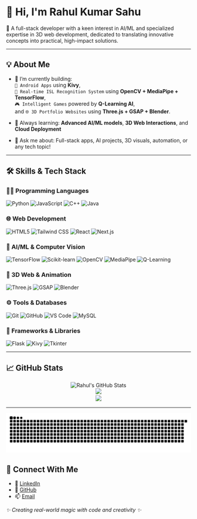 # 👋 Hi, I'm Rahul Kumar Sahu

🚀 A full-stack developer with a keen interest in AI/ML and specialized expertise in 3D web development, dedicated to translating innovative concepts into practical, high-impact solutions.

---

## 💡 About Me

- 🔭 I’m currently building:  
  `📱 Android Apps` using **Kivy**,  
  `🧠 Real-time ISL Recognition System` using **OpenCV + MediaPipe + TensorFlow**,  
  `🎮 Intelligent Games` powered by **Q-Learning AI**,  
  and `🌐 3D Portfolio Websites` using **Three.js + GSAP + Blender**.

- 🌱 Always learning: **Advanced AI/ML models**, **3D Web Interactions**, and **Cloud Deployment**  
- 💬 Ask me about: Full-stack apps, AI projects, 3D visuals, automation, or any tech topic!

---

## 🛠️ Skills & Tech Stack

### 👨‍💻 Programming Languages
![Python](https://img.shields.io/badge/-Python-3776AB?style=flat&logo=python&logoColor=white)
![JavaScript](https://img.shields.io/badge/-JavaScript-F7DF1E?style=flat&logo=javascript&logoColor=black)
![C++](https://img.shields.io/badge/-C++-00599C?style=flat&logo=c%2B%2B&logoColor=white)
![Java](https://img.shields.io/badge/-Java-007396?style=flat&logo=java&logoColor=white)

### 🌐 Web Development
![HTML5](https://img.shields.io/badge/-HTML5-E34F26?style=flat&logo=html5&logoColor=white)
![Tailwind CSS](https://img.shields.io/badge/-Tailwind%20CSS-38B2AC?style=flat&logo=tailwind-css&logoColor=white)
![React](https://img.shields.io/badge/-React.js-61DAFB?style=flat&logo=react&logoColor=black)
![Next.js](https://img.shields.io/badge/-Next.js-000000?style=flat&logo=next.js&logoColor=white)

### 🤖 AI/ML & Computer Vision
![TensorFlow](https://img.shields.io/badge/-TensorFlow-FF6F00?style=flat&logo=tensorflow&logoColor=white)
![Scikit-learn](https://img.shields.io/badge/-Scikit--learn-F7931E?style=flat&logo=scikit-learn&logoColor=white)
![OpenCV](https://img.shields.io/badge/-OpenCV-5C3EE8?style=flat&logo=opencv&logoColor=white)
![MediaPipe](https://img.shields.io/badge/-MediaPipe-00BFA6?style=flat&logo=google&logoColor=white)
![Q-Learning](https://img.shields.io/badge/-Q--Learning-blue?style=flat)

### 🎨 3D Web & Animation
![Three.js](https://img.shields.io/badge/-Three.js-000000?style=flat&logo=three.js&logoColor=white)
![GSAP](https://img.shields.io/badge/-GSAP-88CE02?style=flat)
![Blender](https://img.shields.io/badge/-Blender-F5792A?style=flat&logo=blender&logoColor=white)

### ⚙️ Tools & Databases
![Git](https://img.shields.io/badge/-Git-F05032?style=flat&logo=git&logoColor=white)
![GitHub](https://img.shields.io/badge/-GitHub-181717?style=flat&logo=github&logoColor=white)
![VS Code](https://img.shields.io/badge/-VS%20Code-007ACC?style=flat&logo=visual-studio-code&logoColor=white)
![MySQL](https://img.shields.io/badge/-MySQL-4479A1?style=flat&logo=mysql&logoColor=white)

### 🧰 Frameworks & Libraries
![Flask](https://img.shields.io/badge/-Flask-000000?style=flat&logo=flask&logoColor=white)
![Kivy](https://img.shields.io/badge/-Kivy-7CFC00?style=flat&logo=python&logoColor=black)
![Tkinter](https://img.shields.io/badge/-Tkinter-FF69B4?style=flat)

---

## 📈 GitHub Stats

<p align="center">
  <img src="https://github-readme-stats.vercel.app/api?username=Rahul-kumar-sahu9230&show_icons=true&theme=radical" alt="Rahul's GitHub Stats" />
  <br />
  <img src="https://github-readme-streak-stats.herokuapp.com?user=Rahul-kumar-sahu9230&theme=radical&hide_border=false" />
  <br />
  <img src="https://github-readme-stats.vercel.app/api/top-langs/?username=Rahul-kumar-sahu9230&layout=compact&theme=radical" />
</p>

---
<div align="center">
  
  ![snake gif](https://github.com/Rahul-kumar-sahu9230/Rahul-kumar-sahu9230/blob/output/github-snake.svg)
</div>

## 🔗 Connect With Me

- 💼 [LinkedIn](https://www.linkedin.com/in/rahul-kumar-sahu-tech/)
- 🧠 [GitHub](https://github.com/rahul-kumar-sahu9230)
- 📫 [Email](rahul8789sahu@gmail.com)

_✨ Creating real-world magic with code and creativity ✨_

